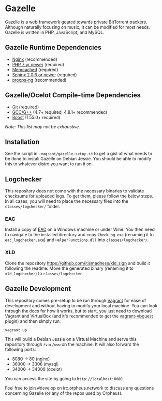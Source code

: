 # Gazelle
Gazelle is a web framework geared towards private BitTorrent trackers. Although naturally focusing on music, it can be 
modified for most needs. Gazelle is written in PHP, JavaScript, and MySQL.

## Gazelle Runtime Dependencies
* [Nginx](http://wiki.nginx.org/Main) (recommended)
* [PHP 7 or newer](https://www.php.net/) (required)
* [Memcached](http://memcached.org/) (required)
* [Sphinx 2.0.6 or newer](http://sphinxsearch.com/) (required)
* [procps-ng](http://sourceforge.net/projects/procps-ng/) (recommended)

## Gazelle/Ocelot Compile-time Dependencies
* [Git](http://git-scm.com/) (required)
* [GCC/G++](http://gcc.gnu.org/) (4.7+ required; 4.8.1+ recommended)
* [Boost](http://www.boost.org/) (1.55.0+ required)

_Note: This list may not be exhaustive._

## Installation
See the script in `.vagrant/gazelle-setup.sh` to get a gist of what needs to be done to install Gazelle on Debian
Jessie. You should be able to modify this to whatever distro you want to run it on.

## Logchecker
This repository does not come with the necessary binaries to validate checksums for uploaded logs. To get them, please
follow the below steps. In all cases, you will need to place the necessary files into the `classes/logchecker/` folder.

### EAC
Install a copy of [EAC](http://www.exactaudiocopy.de/) on a Windows machine or under Wine. You then need to navigate
to the installed directory and copy `CheckLog.exe` (renaming it to `eac_logchecker.exe`) and `HelperFunctions.dll` into
`classes/logchecker/`.

### XLD
Clone the repository https://github.com/itismadness/xld_sign and build it following the readme. Move the generated
binary (renaming it to `xld_logchecker`) to `classes/logchecker`.

## Gazelle Development
This repository comes pre-setup to be run through [Vagrant](https://www.vagrantup.com/) for ease of development and 
without having to modify your local machine. You can look through the docs for how it works, but to start, you
just need to download Vagrant and VirtualBox (and it's recommended to get the 
[vagrant-vbguest](https://github.com/dotless-de/vagrant-vbguest) plugin) and then simply run:
```
vagrant up
```

This will build a Debian Jessie on a Virtual Machine and serve this repository through `/var/www` on the machine. It
will also forward the following ports:
* 8080 -> 80 (nginx)
* 36000 -> 3306 (mysql)
* 34000 -> 34000 (ocelot)

You can access the site by going to `http://localhost:8080`

Feel free to join #develop on irc.orpheus.network to discuss any questions concerning Gazelle (or any of the repos used by
Orpheus).